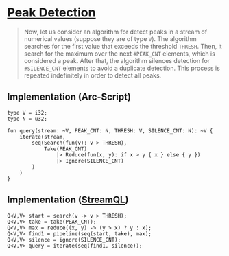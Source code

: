 # [Peak Detection](https://dl.acm.org/doi/pdf/10.1145/3428251)

> Now, let us consider an algorithm for detect peaks in a stream of numerical values (suppose they are of type `V`). The algorithm searches for the first value that exceeds the threshold `THRESH`. Then, it search for the maximum over the next `#PEAK_CNT` elements, which is considered a peak. After that, the algorithm silences detection for `#SILENCE_CNT` elements to avoid a duplicate detection. This process is repeated indefinitely in order to detect all peaks.

## Implementation (Arc-Script)

```
type V = i32;
type N = u32;

fun query(stream: ~V, PEAK_CNT: N, THRESH: V, SILENCE_CNT: N): ~V {
    iterate(stream,
        seq(Search(fun(v): v > THRESH),
            Take(PEAK_CNT)
                |> Reduce(fun(x, y): if x > y { x } else { y })
                |> Ignore(SILENCE_CNT)
        )
    )
}
```

## Implementation ([StreamQL](https://dl.acm.org/doi/pdf/10.1145/3428251))

```
Q<V,V> start = search(v -> v > THRESH);
Q<V,V> take = take(PEAK_CNT);
Q<V,V> max = reduce((x, y) -> (y > x) ? y : x);
Q<V,V> find1 = pipeline(seq(start, take), max);
Q<V,V> silence = ignore(SILENCE_CNT);
Q<V,V> query = iterate(seq(find1, silence));
```
